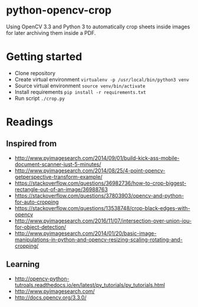 python-opencv-crop
======

Using OpenCV 3.3 and Python 3 to automatically crop sheets inside images for later archiving them inside a PDF.

# Getting started

* Clone repository
* Create virtual environment `virtualenv -p /usr/local/bin/python3 venv`
* Source virtual environment `source venv/bin/activate`
* Install requirements `pip install -r requirements.txt`
* Run script `./crop.py`

# Readings

## Inspired from

* http://www.pyimagesearch.com/2014/09/01/build-kick-ass-mobile-document-scanner-just-5-minutes/
* http://www.pyimagesearch.com/2014/08/25/4-point-opencv-getperspective-transform-example/
* https://stackoverflow.com/questions/36982736/how-to-crop-biggest-rectangle-out-of-an-image/36988763
* https://stackoverflow.com/questions/37803903/opencv-and-python-for-auto-cropping
* https://stackoverflow.com/questions/13538748/crop-black-edges-with-opencv
* http://www.pyimagesearch.com/2016/11/07/intersection-over-union-iou-for-object-detection/
* http://www.pyimagesearch.com/2014/01/20/basic-image-manipulations-in-python-and-opencv-resizing-scaling-rotating-and-cropping/

## Learning

* http://opencv-python-tutroals.readthedocs.io/en/latest/py_tutorials/py_tutorials.html
* http://www.pyimagesearch.com/
* http://docs.opencv.org/3.3.0/
